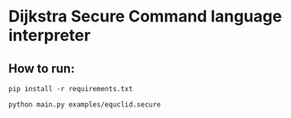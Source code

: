 # Dijkstra Secure Command language interpreter

## How to run:
`pip install -r requirements.txt`

`python main.py examples/equclid.secure`